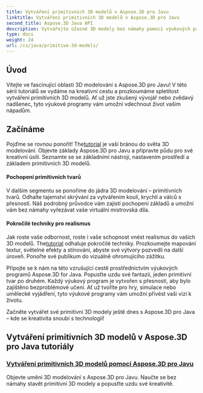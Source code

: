 ```yaml
---
title: Vytváření primitivních 3D modelů v Aspose.3D pro Javu
linktitle: Vytváření primitivních 3D modelů v Aspose.3D pro Javu
second_title: Aspose.3D Java API
description: Vytvářejte úžasné 3D modely bez námahy pomocí výukových programů Aspose.3D for Java. Popusťte uzdu své kreativitě pomocí podrobných průvodců vytvářením primitivních 3D modelů.
type: docs
weight: 24
url: /cs/java/primitive-3d-models/
---
```



## Úvod

Vítejte ve fascinující oblasti 3D modelování s Aspose.3D pro Javu! V této sérii tutoriálů se vydáme na kreativní cestu a prozkoumáme spletitost vytváření primitivních 3D modelů. Ať už jste zkušený vývojář nebo zvědavý nadšenec, tyto výukové programy vám umožní vdechnout život vašim nápadům.

## Začínáme

 Pojďme se rovnou ponořit! The[tutorial](./building-primitive-3d-models/) je vaší bránou do světa 3D modelování. Objevte základy Aspose.3D pro Javu a připravte půdu pro své kreativní úsilí. Seznamte se se základními nástroji, nastavením prostředí a základem primitivních 3D modelů.

#### Pochopení primitivních tvarů

V dalším segmentu se ponoříme do jádra 3D modelování – primitivních tvarů. Odhalte tajemství skrývání za vytvářením koulí, krychlí a válců s přesností. Náš podrobný průvodce vám zajistí pochopení základů a umožní vám bez námahy vyřezávat vaše virtuální mistrovská díla.

#### Pokročilé techniky pro realismus

Jak roste vaše odbornost, roste i vaše schopnost vnést realismus do vašich 3D modelů. The[tutorial](./building-primitive-3d-models/) odhaluje pokročilé techniky. Prozkoumejte mapování textur, světelné efekty a stínování, abyste své výtvory pozvedli na další úroveň. Ponořte své publikum do vizuálně ohromujícího zážitku.

Připojte se k nám na této vzrušující cestě prostřednictvím výukových programů Aspose.3D for Java. Popusťte uzdu své fantazii, jeden primitivní tvar po druhém. Každý výukový program je vytvořen s přesností, aby bylo zajištěno bezproblémové učení. Ať už tvoříte pro hry, simulace nebo umělecké vyjádření, tyto výukové programy vám umožní přivést vaši vizi k životu.

Začněte vytvářet své primitivní 3D modely ještě dnes s Aspose.3D pro Java – kde se kreativita snoubí s technologií!
## Vytváření primitivních 3D modelů v Aspose.3D pro Java tutoriály
### [Vytváření primitivních 3D modelů pomocí Aspose.3D pro Javu](./building-primitive-3d-models/)
Objevte umění 3D modelování s Aspose.3D pro Javu. Naučte se bez námahy stavět primitivní 3D modely a popusťte uzdu své kreativitě.
